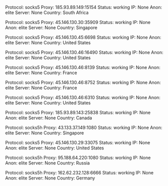 Protocol: socks5
Proxy: 185.93.89.149:15154
Status: working
IP: None
Anon: elite
Server: None
Country: South Africa

Protocol: socks5
Proxy: 45.146.130.30:35909
Status: working
IP: None
Anon: elite
Server: None
Country: Singapore

Protocol: socks5
Proxy: 45.146.130.45:6698
Status: working
IP: None
Anon: elite
Server: None
Country: United States

Protocol: socks5
Proxy: 45.146.130.46:16490
Status: working
IP: None
Anon: elite
Server: None
Country: United States

Protocol: socks5
Proxy: 45.146.130.46:8139
Status: working
IP: None
Anon: elite
Server: None
Country: France

Protocol: socks5
Proxy: 45.146.130.46:8752
Status: working
IP: None
Anon: elite
Server: None
Country: France

Protocol: socks5
Proxy: 45.146.130.46:6310
Status: working
IP: None
Anon: elite
Server: None
Country: United States

Protocol: socks5
Proxy: 185.93.89.143:25838
Status: working
IP: None
Anon: elite
Server: None
Country: Canada

Protocol: socks5h
Proxy: 43.133.37.149:1080
Status: working
IP: None
Anon: elite
Server: None
Country: Singapore

Protocol: socks5
Proxy: 45.146.130.29:33075
Status: working
IP: None
Anon: elite
Server: None
Country: United States

Protocol: socks5h
Proxy: 95.188.64.220:1080
Status: working
IP: None
Anon: elite
Server: None
Country: Russia

Protocol: socks5h
Proxy: 162.62.232.128:6666
Status: working
IP: None
Anon: elite
Server: None
Country: Germany

